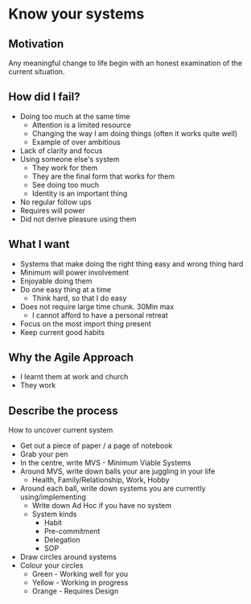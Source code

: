 # Know your systems

## Motivation
Any meaningful change to life begin with an honest examination of the current situation.

## How did I fail?
* Doing too much at the same time
  * Attention is a limited resource
  * Changing the way I am doing things (often it works quite well)
  * Example of over ambitious
* Lack of clarity and focus
* Using someone else's system
  * They work for them
  * They are the final form that works for them
  * See doing too much
  * Identity is an important thing
* No regular follow ups
* Requires will power
* Did not derive pleasure using them

## What I want
* Systems that make doing the right thing easy and wrong thing hard
* Minimum will power involvement
* Enjoyable doing them
* Do one easy thing at a time
  * Think hard, so that I do easy
* Does not require large time chunk. 30Min max
  * I cannot afford to have a personal retreat
* Focus on the most import thing present
* Keep current good habits

## Why the Agile Approach
* I learnt them at work and church
* They work

## Describe the process

How to uncover current system

* Get out a piece of paper / a page of notebook
* Grab your pen
* In the centre, write MVS - Minimum Viable Systems
* Around MVS, write down balls your are juggling in your life
  * Health, Family/Relationship, Work, Hobby
* Around each ball, write down systems you are currently using/implementing
  * Write down Ad Hoc if you have no system
  * System kinds
    * Habit
    * Pre-commitment
    * Delegation
    * SOP
* Draw circles around systems
* Colour your circles
  * Green - Working well for you
  * Yellow - Working in progress
  * Orange - Requires Design
